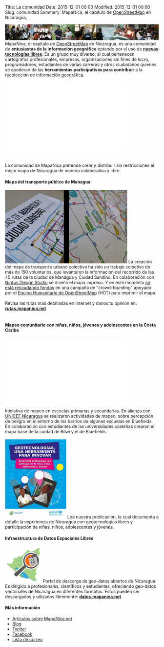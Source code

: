 Title: La comunidad
Date: 2015-12-01 00:00
Modified: 2015-12-01 00:00
Slug: comunidad
Summary: MapaNica, el capítulo de [OpenStreetMap](http://openstreetmap.org/) en Nicaragua,

<div style="margin: 0 !important;">
<img src="/images/community-banner.jpg" />
</div>

<div></div>

<div class="article-style-line">
MapaNica, el capítulo de <a href="http://openstreetmap.org">OpenStreetMap</a> en Nicaragua, es una comunidad de <strong>entusiastas de la información geográfica</strong> optando por el uso de <strong><a href="http://softwarelibre.org.ni/" target="_blank">nuevas tecnologías libres</a></strong>. Es un grupo muy diverso, al cual pertenecen cartógrafos profesionales, empresas, organizaciones sin fines de lucro, programadores, estudiantes de varias carreras y otros ciudadanos quienes se apoderan de las <strong>herramientas participativas para contribuir</strong> a la recolección de información geográfica.
<br /><br />
<div class="video-wrapper"><iframe width="400" height="225" src="//www.youtube.com/embed/TL2TzuTAlJQ" frameborder="0" allowfullscreen></iframe></div>
<br /><br />
La comunidad de MapaNica pretende crear y distribuir sin restricciones el mejor mapa de Nicaragua de manera colaborativa y libre.
</div>

<div class="article-style-line">
<h4>Mapa del transporte público de Managua</h4>
<img width="400" src="/images/paper_map.jpg" />
La creación del mapa de transporte urbano colectivo ha sido un trabajo colectivo de más de 150 voluntarios, que levantaron la información del recorrido de las 45 rutas de la ciudad de Managua y Ciudad Sandino. En colaboración con <a href="http://ninfusds.com">Ninfus Design Studio</a> se diseñó el mapa impreso. Y en éste momento <a href="http://support.mapanica.net">se está recaudando fondos</a> en una campaña de "crowd-founding"
apoyado por el <a href="https://hotosm.org/projects/public_transportation_map_for_managua">Equipo
Humanitario de OpenStreetMap</a> (HOT) para imprimir el mapa.
<br /><br />
Revisa las rutas más detalladas en Internet y danos tu opinión en: <a href="http://datos.mapanica.net"><strong>rutas.mapanica.net</strong></a>
<br /><br />
</div>

<div class="article-style-line">
<h4>Mapeo comunitario con niñas, niños, jóvenes y adolescentes en la Costa Caribe</h4>
<div class="video-wrapper"><iframe width="400" height="225" src="//www.youtube.com/embed/aohEXf0tUuk" frameborder="0" allowfullscreen></iframe></div>
Iniciativa de mapeo en escuelas primarias y secundarias. En alianza con
<a href="http://unicef.org.ni"> UNICEF Nicaragua</a> se realizaron actividades
de mapeo, sobre percepción de peligro en el entorno de los barrios de algunas
escuelas en Bluefields. En colaboración con estudiantes de las universidades costeñas crearon el mapa base de la cuidad de Bilwi y el de Bluefields.
<br style="clear:both;" /><br />
<a  href="http://unicef.org.ni/media/publicaciones/archivos/geotecnologias_participativas_05_01_16.pdf"><img width="200" src="/images/portada_geotecnologias.jpg" /></a>
Leé nuestra publicación, la cual documenta a detalle la experiencia de Nicaragua con geotecnologías libres y participación de niñas, niños, adolescentes y jóvenes.

</div>

<div class="article-style-line">
<h4>Infraestructura de Datos Espaciales Libres</h4>
<a href="http://datos.mapanica.net"><img style="border-radius: 10px;" width="120" src="/images/mapanica_datos.jpg" /></a>
Portal de descarga de geo-datos abiertos de Nicaragua. Es dirigido a profesionales, científicos y estudiantes, ofreciendo geo-datos vectoriales de Nicaragua en diferentes formatos. Éstos pueden ser descargados
y utlizados libremente: <strong><a href="http://datos.mapanica.net">datos.mapanica.net</a></strong>
</div>


<div class="article-style-line">
<h4>Más información</h4>
<ul>
<li><a href="/prensa.html">Artículos sobre MapaNica.net</a></li>
<li><a href="http://blog.mapanica.net">Blog</a></li>
<li><a href="http://www.twitter.com/osm_ni">Twitter</a></li>
<li><a href="http://www.facebook.com/mapanica">Facebook</a></li>
<li><a href="http://lists.openstreetmap.org/listinfo/talk-ni">Lista de correo</a></li>
</ul>
</div>
